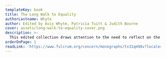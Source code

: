 ```yaml
---
templateKey: book
title: The Long Walk to Equality
authorLastname: Whyte
author: Edited by Avis Whyte, Patricia Tuitt & Judith Bourne
cover: assets/long-walk-to-equality-cover.png
description: >-
  This edited collection draws attention to the need to reflect on the persistence of racial inequalities and injustices despite law’s intervention and arguably because of its 'unconscious' role in their promotion.
orderOnPage: 1
readLink: 'https://www.fulcrum.org/concern/monographs/tx31qm98v?locale=en'
---
```

